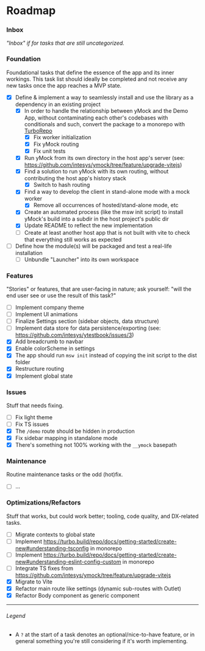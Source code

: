 # Roadmap

### Inbox

_"Inbox" if for tasks that are still uncategorized._

### Foundation

Foundational tasks that define the essence of the app and its inner workings.
This task list should ideally be completed and not receive any new tasks
once the app reaches a MVP state.

- [x] Define & implement a way to seamlessly install and use the library as a dependency in an existing project
  - [x] In order to handle the relationship between yMock and the Demo App, without contaminating each other's codebases with conditionals and such, convert the package to a monorepo with [TurboRepo](https://turbo.build/repo/)
    - [x] Fix worker initialization
    - [x] Fix yMock routing
    - [x] Fix unit tests
  - [x] Run yMock from its own directory in the host app's server (see: <https://github.com/intesys/ymock/tree/feature/upgrade-vitejs>)
  - [x] Find a solution to run yMock with its own routing, without contributing the host app's history stack
    - [x] Switch to hash routing
  - [x] Find a way to develop the client in stand-alone mode with a mock worker
    - [x] Remove all occurrences of hosted/stand-alone mode, etc
  - [x] Create an automated process (like the msw init script) to install yMock's build into a subdir in the host project's public dir
  - [x] Update README to reflect the new implementation
  - [ ] Create at least another host app that is not built with vite to check that everything still works as expected
- [ ] Define how the module(s) will be packaged and test a real-life installation
  - [ ] Unbundle "Launcher" into its own workspace

### Features

"Stories" or features, that are user-facing in nature;
ask yourself: "will the end user see or use the result of this task?"

- [ ] Implement company theme
- [ ] Implement UI animations
- [ ] Finalize Settings section (sidebar objects, data structure)
- [ ] Implement data store for data persistence/exporting (see: <https://github.com/intesys/ytestbook/issues/3>)
- [x] Add breadcrumb to navbar
- [x] Enable colorScheme in settings
- [x] The app should run `msw init` instead of copying the init script to the dist folder
- [x] Restructure routing
- [x] Implement global state

### Issues

Stuff that needs fixing.

- [ ] Fix light theme
- [ ] Fix TS issues
- [x] The `/demo` route should be hidden in production
- [x] Fix sidebar mapping in standalone mode
- [x] There's something not 100% working with the `__ymock` basepath

### Maintenance

Routine maintenance tasks or the odd (hot)fix.

- [ ] …

### Optimizations/Refactors

Stuff that works, but could work better; tooling, code quality, and DX-related tasks.

- [ ] Migrate contexts to global state
- [ ] Implement <https://turbo.build/repo/docs/getting-started/create-new#understanding-tsconfig> in monorepo
- [ ] Implement <https://turbo.build/repo/docs/getting-started/create-new#understanding-eslint-config-custom> in monorepo
- [ ] Integrate TS fixes from <https://github.com/intesys/ymock/tree/feature/upgrade-vitejs>
- [x] Migrate to Vite
- [x] Refactor main route like settings (dynamic sub-routes with Outlet)
- [x] Refactor Body component as generic component

---

###### Legend

- A `?` at the start of a task denotes an optional/nice-to-have feature, or in general something you're still considering if it's worth implementing.
